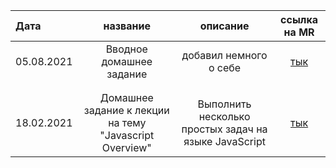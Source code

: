| Дата      | название | описание | ссылка на MR     |
| :---      | :----:   |  :----:  |       :---:       |
| 05.08.2021| Вводное домашнее задание|добавил немного о себе| [тык](https://gitlab.com/nc-samara-frontend-school/2021/development/fs_egor_semenov/-/merge_requests/1)  |
| | | |
| | | |
| 18.02.2021| Домашнее задание к лекции на тему "Javascript Overview" | Выполнить несколько простых задач на языке JavaScript |[тык](https://gitlab.com/nc-samara-frontend-school/2021/development/fs_egor_semenov/-/merge_requests/3)